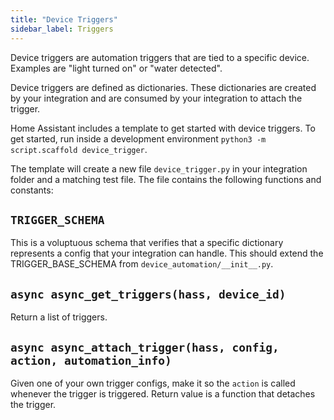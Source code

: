 ```yaml
---
title: "Device Triggers"
sidebar_label: Triggers
---
```


Device triggers are automation triggers that are tied to a specific device. Examples are "light turned on" or "water detected".

Device triggers are defined as dictionaries. These dictionaries are created by your integration and are consumed by your integration to attach the trigger.

Home Assistant includes a template to get started with device triggers. To get started, run inside a development environment `python3 -m script.scaffold device_trigger`.

The template will create a new file `device_trigger.py` in your integration folder and a matching test file. The file contains the following functions and constants:

## `TRIGGER_SCHEMA`

This is a voluptuous schema that verifies that a specific dictionary represents a config that your integration can handle. This should extend the TRIGGER_BASE_SCHEMA from `device_automation/__init__.py`.

## `async async_get_triggers(hass, device_id)`

Return a list of triggers.

## `async async_attach_trigger(hass, config, action, automation_info)`

Given one of your own trigger configs, make it so the `action` is called whenever the trigger is triggered. Return value is a function that detaches the trigger.
